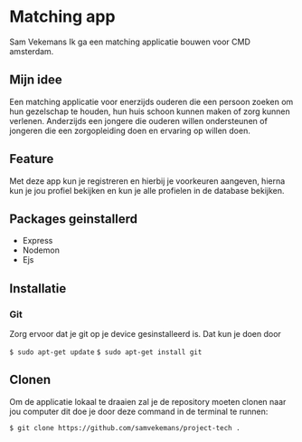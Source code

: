 # Matching app
Sam Vekemans
Ik ga een matching applicatie bouwen voor CMD amsterdam.

## Mijn idee
Een matching applicatie voor enerzijds ouderen die een persoon zoeken om hun gezelschap te houden, hun huis schoon kunnen maken of zorg kunnen verlenen. Anderzijds een jongere die ouderen willen ondersteunen of jongeren die een zorgopleiding doen en ervaring op willen doen.  

## Feature
Met deze app kun je registreren en hierbij je voorkeuren aangeven, hierna kun je jou profiel bekijken en kun je alle profielen in de database bekijken. 

## Packages geinstallerd 
- Express
- Nodemon
- Ejs

## Installatie
### Git
Zorg ervoor dat je git op je device gesinstalleerd is. Dat kun je doen door

`$ sudo apt-get update` `$ sudo apt-get install git`

## Clonen
Om de applicatie lokaal te draaien zal je de repository moeten clonen naar jou computer dit doe je door deze command in de terminal te runnen:

`$ git clone https://github.com/samvekemans/project-tech .`



